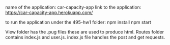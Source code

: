 name of the application: car-capacity-app
link to the application: https://car-capacity-app.herokuapp.com/

to run the application under the 495-hw1 folder:
npm install
npm start

View folder has the .pug files these are used to produce html.
Routes folder contains index.js and user.js. index.js file handles the post and get requests. 
